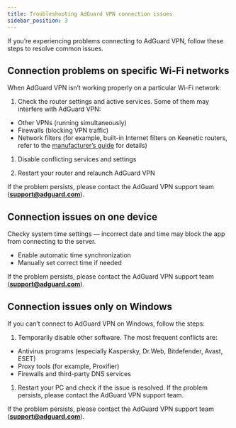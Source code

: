 ```yaml
---
title: Troubleshooting AdGuard VPN connection issues
sidebar_position: 3
---
```


If you’re experiencing problems connecting to AdGuard VPN, follow these steps to resolve common issues.

## Connection problems on specific Wi-Fi networks

When AdGuard VPN isn’t working properly on a particular Wi-Fi network:

 1. Check the router settings and active services. Some of them may interfere with AdGuard VPN:

 * Other VPNs (running simultaneously)
 * Firewalls (blocking VPN traffic)
 * Network filters (for example, built-in Internet filters on Keenetic routers, refer to the [manufacturer’s guide](https://help.keenetic.com/) for details)

 1. Disable conflicting services and settings

 1. Restart your router and relaunch AdGuard VPN

If the problem persists, please contact the AdGuard VPN support team (**support@adguard.com**).

## Connection issues on one device

Checky system time settings — incorrect date and time may block the app from connecting to the server.

* Enable automatic time synchronization
* Manually set correct time if needed

If the problem persists, please contact the AdGuard VPN support team (**support@adguard.com**).

## Connection issues only on Windows

If you can’t connect to AdGuard VPN on Windows, follow the steps:

 1. Temporarily disable other software. The most frequent conflicts are:
 * Antivirus programs (especially Kaspersky, Dr.Web, Bitdefender, Avast, ESET)
 * Proxy tools (for example, Proxifier)
 * Firewalls and third-party DNS services

 1. Restart your PC and check if the issue is resolved. If the problem persists, please contact the AdGuard VPN support team.

If the problem persists, please contact the AdGuard VPN support team (**support@adguard.com**).
